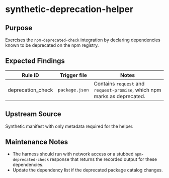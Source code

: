 # synthetic-deprecation-helper

## Purpose

Exercises the `npm-deprecated-check` integration by declaring dependencies known to be deprecated on the npm registry.

## Expected Findings

| Rule ID | Trigger file | Notes |
| ------- | ------------ | ----- |
| deprecation_check | `package.json` | Contains `request` and `request-promise`, which npm marks as deprecated. |

## Upstream Source

Synthetic manifest with only metadata required for the helper.

## Maintenance Notes

- The harness should run with network access or a stubbed `npm-deprecated-check` response that returns the recorded output for these dependencies.
- Update the dependency list if the deprecated package catalog changes.
